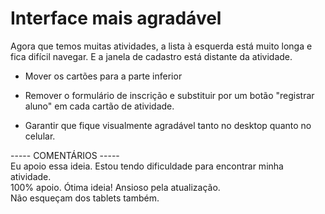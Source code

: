 # Interface mais agradável  
   
Agora que temos muitas atividades, a lista à esquerda está muito longa e fica difícil navegar. E a janela de cadastro está distante da atividade.  
   
- Mover os cartões para a parte inferior  
   
- Remover o formulário de inscrição e substituir por um botão "registrar aluno" em cada cartão de atividade.  
   
- Garantir que fique visualmente agradável tanto no desktop quanto no celular.  
   
----- COMENTÁRIOS -----  
Eu apoio essa ideia. Estou tendo dificuldade para encontrar minha atividade.    
100% apoio. Ótima ideia! Ansioso pela atualização.    
Não esqueçam dos tablets também.